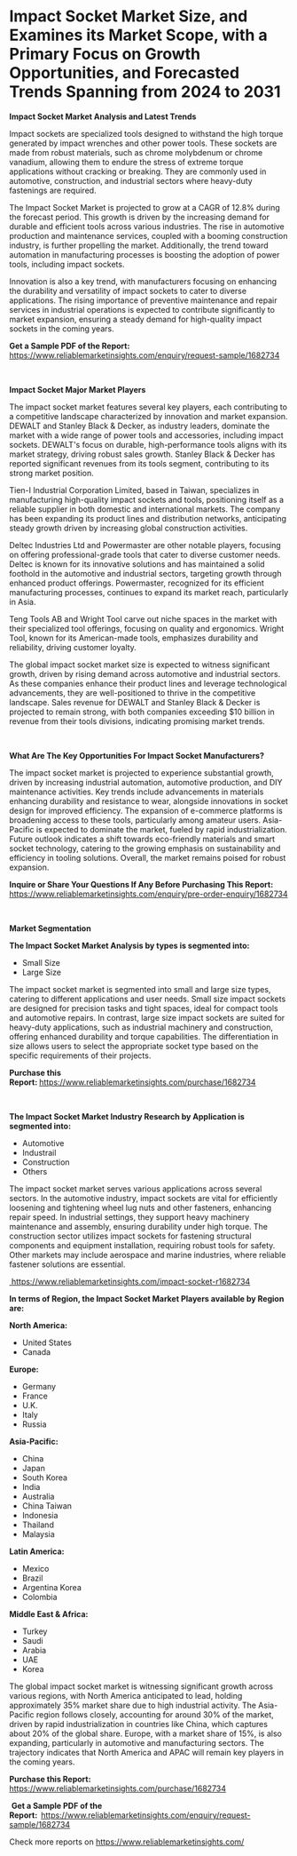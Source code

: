 <p><h1>Impact Socket Market Size, and Examines its Market Scope, with a Primary Focus on Growth Opportunities, and Forecasted Trends Spanning from 2024 to 2031</h1></p><p><strong>Impact Socket Market Analysis and Latest Trends</strong></p>
<p><p>Impact sockets are specialized tools designed to withstand the high torque generated by impact wrenches and other power tools. These sockets are made from robust materials, such as chrome molybdenum or chrome vanadium, allowing them to endure the stress of extreme torque applications without cracking or breaking. They are commonly used in automotive, construction, and industrial sectors where heavy-duty fastenings are required.</p><p>The Impact Socket Market is projected to grow at a CAGR of 12.8% during the forecast period. This growth is driven by the increasing demand for durable and efficient tools across various industries. The rise in automotive production and maintenance services, coupled with a booming construction industry, is further propelling the market. Additionally, the trend toward automation in manufacturing processes is boosting the adoption of power tools, including impact sockets. </p><p>Innovation is also a key trend, with manufacturers focusing on enhancing the durability and versatility of impact sockets to cater to diverse applications. The rising importance of preventive maintenance and repair services in industrial operations is expected to contribute significantly to market expansion, ensuring a steady demand for high-quality impact sockets in the coming years.</p></p>
<p><strong>Get a Sample PDF of the Report:&nbsp;</strong> <a href="https://www.reliablemarketinsights.com/enquiry/request-sample/1682734?utm_campaign=1937&utm_medium=2&utm_source=Github&utm_content=ia&utm_term=30122024&utm_id=impact-socket">https://www.reliablemarketinsights.com/enquiry/request-sample/1682734</a></p>
<p>&nbsp;</p>
<p><strong>Impact Socket Major Market Players</strong></p>
<p><p>The impact socket market features several key players, each contributing to a competitive landscape characterized by innovation and market expansion. DEWALT and Stanley Black & Decker, as industry leaders, dominate the market with a wide range of power tools and accessories, including impact sockets. DEWALT's focus on durable, high-performance tools aligns with its market strategy, driving robust sales growth. Stanley Black & Decker has reported significant revenues from its tools segment, contributing to its strong market position. </p><p>Tien-I Industrial Corporation Limited, based in Taiwan, specializes in manufacturing high-quality impact sockets and tools, positioning itself as a reliable supplier in both domestic and international markets. The company has been expanding its product lines and distribution networks, anticipating steady growth driven by increasing global construction activities.</p><p>Deltec Industries Ltd and Powermaster are other notable players, focusing on offering professional-grade tools that cater to diverse customer needs. Deltec is known for its innovative solutions and has maintained a solid foothold in the automotive and industrial sectors, targeting growth through enhanced product offerings. Powermaster, recognized for its efficient manufacturing processes, continues to expand its market reach, particularly in Asia.</p><p>Teng Tools AB and Wright Tool carve out niche spaces in the market with their specialized tool offerings, focusing on quality and ergonomics. Wright Tool, known for its American-made tools, emphasizes durability and reliability, driving customer loyalty.</p><p>The global impact socket market size is expected to witness significant growth, driven by rising demand across automotive and industrial sectors. As these companies enhance their product lines and leverage technological advancements, they are well-positioned to thrive in the competitive landscape. Sales revenue for DEWALT and Stanley Black & Decker is projected to remain strong, with both companies exceeding $10 billion in revenue from their tools divisions, indicating promising market trends.</p></p>
<p>&nbsp;</p>
<p><strong>What Are The Key Opportunities For Impact Socket Manufacturers?</strong></p>
<p><p>The impact socket market is projected to experience substantial growth, driven by increasing industrial automation, automotive production, and DIY maintenance activities. Key trends include advancements in materials enhancing durability and resistance to wear, alongside innovations in socket design for improved efficiency. The expansion of e-commerce platforms is broadening access to these tools, particularly among amateur users. Asia-Pacific is expected to dominate the market, fueled by rapid industrialization. Future outlook indicates a shift towards eco-friendly materials and smart socket technology, catering to the growing emphasis on sustainability and efficiency in tooling solutions. Overall, the market remains poised for robust expansion.</p></p>
<p><strong>Inquire or Share Your Questions If Any Before Purchasing This Report:</strong> <a href="https://www.reliablemarketinsights.com/enquiry/pre-order-enquiry/1682734?utm_campaign=1937&utm_medium=2&utm_source=Github&utm_content=ia&utm_term=30122024&utm_id=impact-socket">https://www.reliablemarketinsights.com/enquiry/pre-order-enquiry/1682734</a></p>
<p>&nbsp;</p>
<p><strong>Market Segmentation</strong></p>
<p><strong>The Impact Socket Market Analysis by types is segmented into:</strong></p>
<p><ul><li>Small Size</li><li>Large Size</li></ul></p>
<p><p>The impact socket market is segmented into small and large size types, catering to different applications and user needs. Small size impact sockets are designed for precision tasks and tight spaces, ideal for compact tools and automotive repairs. In contrast, large size impact sockets are suited for heavy-duty applications, such as industrial machinery and construction, offering enhanced durability and torque capabilities. The differentiation in size allows users to select the appropriate socket type based on the specific requirements of their projects.</p></p>
<p><strong>Purchase this Report:&nbsp;</strong><a href="https://www.reliablemarketinsights.com/purchase/1682734?utm_campaign=1937&utm_medium=2&utm_source=Github&utm_content=ia&utm_term=30122024&utm_id=impact-socket">https://www.reliablemarketinsights.com/purchase/1682734</a></p>
<p>&nbsp;</p>
<p><strong>The Impact Socket Market Industry Research by Application is segmented into:</strong></p>
<p><ul><li>Automotive</li><li>Industrail</li><li>Construction</li><li>Others</li></ul></p>
<p><p>The impact socket market serves various applications across several sectors. In the automotive industry, impact sockets are vital for efficiently loosening and tightening wheel lug nuts and other fasteners, enhancing repair speed. In industrial settings, they support heavy machinery maintenance and assembly, ensuring durability under high torque. The construction sector utilizes impact sockets for fastening structural components and equipment installation, requiring robust tools for safety. Other markets may include aerospace and marine industries, where reliable fastener solutions are essential.</p></p>
<p><a href="https://www.reliablemarketinsights.com/impact-socket-r1682734?utm_campaign=1937&utm_medium=2&utm_source=Github&utm_content=ia&utm_term=30122024&utm_id=impact-socket">&nbsp;https://www.reliablemarketinsights.com/impact-socket-r1682734</a></p>
<p><strong>In terms of Region, the Impact Socket Market Players available by Region are:</strong></p>
<p>
    <p> <strong> North America: </strong>
        <ul>
            <li>United States</li>
            <li>Canada</li>
        </ul>
        </p> 
    <p> <strong> Europe: </strong>
        <ul>
            <li>Germany</li>
            <li>France</li>
            <li>U.K.</li>
            <li>Italy</li>
            <li>Russia</li>
        </ul>
        </p> 
    <p> <strong> Asia-Pacific: </strong>
        <ul>
            <li>China</li>
            <li>Japan</li>
            <li>South Korea</li>
            <li>India</li>
            <li>Australia</li>
            <li>China Taiwan</li>
            <li>Indonesia</li>
            <li>Thailand</li>
            <li>Malaysia</li>
        </ul>
        </p> 
    <p> <strong> Latin America: </strong>
        <ul>
            <li>Mexico</li>
            <li>Brazil</li>
            <li>Argentina Korea</li>
            <li>Colombia</li>
        </ul>
        </p> 
    <p> <strong> Middle East & Africa: </strong>
        <ul>
            <li>Turkey</li>
            <li>Saudi</li>
            <li>Arabia</li>
            <li>UAE</li>
            <li>Korea</li>
        </ul>
    </p>
    </p>
<p><p>The global impact socket market is witnessing significant growth across various regions, with North America anticipated to lead, holding approximately 35% market share due to high industrial activity. The Asia-Pacific region follows closely, accounting for around 30% of the market, driven by rapid industrialization in countries like China, which captures about 20% of the global share. Europe, with a market share of 15%, is also expanding, particularly in automotive and manufacturing sectors. The trajectory indicates that North America and APAC will remain key players in the coming years.</p></p>
<p><strong>Purchase this Report: </strong><a href="https://www.reliablemarketinsights.com/purchase/1682734?utm_campaign=1937&utm_medium=2&utm_source=Github&utm_content=ia&utm_term=30122024&utm_id=impact-socket">https://www.reliablemarketinsights.com/purchase/1682734</a></p>
<p>&nbsp;<strong>Get a Sample PDF of the Report:&nbsp;&nbsp;</strong><a href="https://www.reliablemarketinsights.com/enquiry/request-sample/1682734?utm_campaign=1937&utm_medium=2&utm_source=Github&utm_content=ia&utm_term=30122024&utm_id=impact-socket">https://www.reliablemarketinsights.com/enquiry/request-sample/1682734</a></p>
<p><strong></strong></p>
<p>Check more reports on <a href="https://www.reliablemarketinsights.com/?utm_campaign=1937&utm_medium=2&utm_source=Github&utm_content=ia&utm_term=30122024&utm_id=impact-socket">https://www.reliablemarketinsights.com/</a></p>